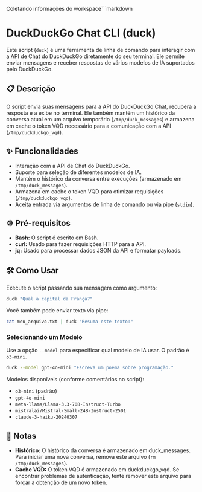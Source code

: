 Coletando informações do workspace```markdown
# DuckDuckGo Chat CLI (duck)

Este script (`duck`) é uma ferramenta de linha de comando para interagir com a API de Chat do DuckDuckGo diretamente do seu terminal. Ele permite enviar mensagens e receber respostas de vários modelos de IA suportados pelo DuckDuckGo.

## 📋 Descrição

O script envia suas mensagens para a API do DuckDuckGo Chat, recupera a resposta e a exibe no terminal. Ele também mantém um histórico da conversa atual em um arquivo temporário (`/tmp/duck_messages`) e armazena em cache o token VQD necessário para a comunicação com a API (`/tmp/duckduckgo_vqd`).

## ✨ Funcionalidades

- Interação com a API de Chat do DuckDuckGo.
- Suporte para seleção de diferentes modelos de IA.
- Mantém o histórico da conversa entre execuções (armazenado em `/tmp/duck_messages`).
- Armazena em cache o token VQD para otimizar requisições (`/tmp/duckduckgo_vqd`).
- Aceita entrada via argumentos de linha de comando ou via pipe (`stdin`).

## ⚙️ Pré-requisitos

- **Bash:** O script é escrito em Bash.
- **curl:** Usado para fazer requisições HTTP para a API.
- **jq:** Usado para processar dados JSON da API e formatar payloads.

## 🛠️ Como Usar

Execute o script passando sua mensagem como argumento:

```bash
duck "Qual a capital da França?"
```

Você também pode enviar texto via pipe:

```bash
cat meu_arquivo.txt | duck "Resuma este texto:"
```

### Selecionando um Modelo

Use a opção `--model` para especificar qual modelo de IA usar. O padrão é `o3-mini`.

```bash
duck --model gpt-4o-mini "Escreva um poema sobre programação."
```

Modelos disponíveis (conforme comentários no script):

- `o3-mini` (padrão)
- `gpt-4o-mini`
- `meta-llama/Llama-3.3-70B-Instruct-Turbo`
- `mistralai/Mistral-Small-24B-Instruct-2501`
- `claude-3-haiku-20240307`

## 📝 Notas

- **Histórico:** O histórico da conversa é armazenado em duck_messages. Para iniciar uma nova conversa, remova este arquivo (`rm /tmp/duck_messages`).
- **Cache VQD:** O token VQD é armazenado em duckduckgo_vqd. Se encontrar problemas de autenticação, tente remover este arquivo para forçar a obtenção de um novo token.
